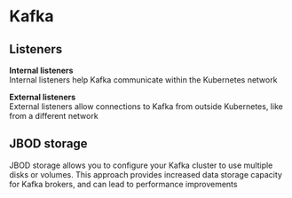 # Kafka

## Listeners
**Internal listeners** \
Internal listeners help Kafka communicate within the Kubernetes network

**External listeners** \
External listeners allow connections to Kafka from outside Kubernetes, like from a different network

## JBOD storage
JBOD storage allows you to configure your Kafka cluster to use multiple disks or volumes. This approach provides increased data storage capacity for Kafka brokers, and can lead to performance improvements